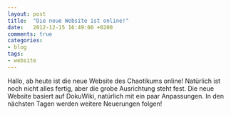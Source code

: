 ```yaml
---
layout: post
title:  "Die neue Website ist online!"
date:   2012-12-15 16:49:00 +0200
comments: true
categories:
- blog
tags:
- website
---
```


Hallo, ab heute ist die neue Website des Chaotikums online! Natürlich ist noch nicht alles fertig, aber die grobe Ausrichtung steht fest. Die neue Website basiert auf DokuWiki, natürlich mit ein paar Anpassungen. In den nächsten Tagen werden weitere Neuerungen folgen!
